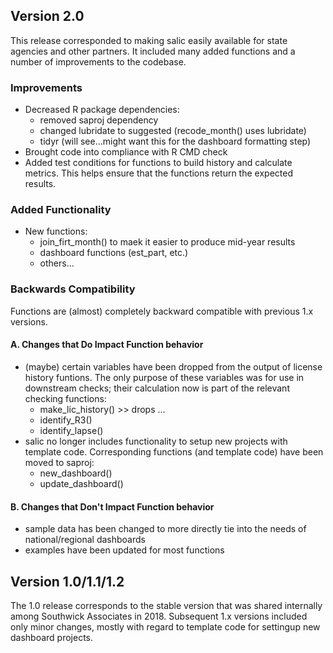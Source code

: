 
## Version 2.0

This release corresponded to making salic easily available for state agencies and other partners. It included many added functions and a number of improvements to the codebase.

### Improvements

- Decreased R package dependencies:
    + removed saproj dependency
    + changed lubridate to suggested (recode_month() uses lubridate)
    + tidyr (will see...might want this for the dashboard formatting step)
- Brought code into compliance with R CMD check
- Added test conditions for functions to build history and calculate metrics. This helps ensure that the functions return the expected results.

### Added Functionality

- New functions:
    + join_firt_month() to maek it easier to produce mid-year results
    + dashboard functions (est_part, etc.)
    + others...
    
### Backwards Compatibility

Functions are (almost) completely backward compatible with previous 1.x versions.

#### A. Changes that Do Impact Function behavior

- (maybe) certain variables have been dropped from the output of license history funtions. The only purpose of these variables was for use in downstream checks; their calculation now is part of the relevant checking functions:
    + make_lic_history() >> drops ...
    + identify_R3()
    + identify_lapse()
- salic no longer includes functionality to setup new projects with template code. Corresponding functions (and template code) have been moved to saproj:
    + new_dashboard()
    + update_dashboard()

#### B. Changes that Don't Impact Function behavior

- sample data has been changed to more directly tie into the needs of national/regional dashboards
- examples have been updated for most functions


## Version 1.0/1.1/1.2

The 1.0 release corresponds to the stable version that was shared internally among Southwick Associates in 2018. Subsequent 1.x versions included only minor changes, mostly with regard to template code for settingup new dashboard projects.
